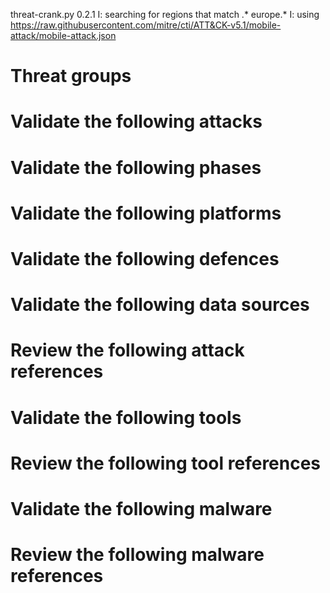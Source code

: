 threat-crank.py 0.2.1
I: searching for regions that match .* europe.*
I: using https://raw.githubusercontent.com/mitre/cti/ATT&CK-v5.1/mobile-attack/mobile-attack.json
# Threat groups


# Validate the following attacks


# Validate the following phases


# Validate the following platforms


# Validate the following defences


# Validate the following data sources


# Review the following attack references


# Validate the following tools


# Review the following tool references


# Validate the following malware


# Review the following malware references


